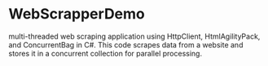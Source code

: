 # WebScrapperDemo
multi-threaded web scraping application using HttpClient, HtmlAgilityPack, and ConcurrentBag in C#. This code scrapes data from a website and stores it in a concurrent collection for parallel processing.
